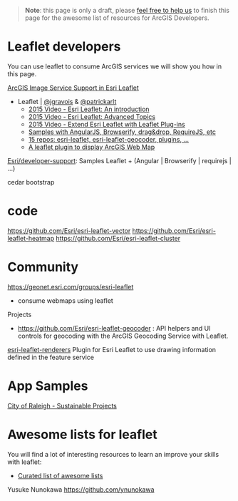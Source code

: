 > **Note**: this page is only a draft, please [feel free to help us](https://github.com/hhkaos/awesome-arcgis#contributions) to finish this page for the awesome list of resources for ArcGIS Developers.

# Leaflet developers
<!-- START doctoc -->
<!-- END doctoc -->

You can use leaflet to consume ArcGIS services we will show you how in this page.

[ArcGIS Image Service Support in Esri Leaflet](http://tomwayson.com/2014/08/24/arcgis-image-service-support-in-esri-leaflet/)

* Leaflet | [@jgravois](https://github.com/jgravois) & [@patrickarlt](https://github.com/patrickarlt)
  * [2015 Video - Esri Leaflet: An introduction](http://www.esri.com/videos/watch?videoid=4314&channelid=LegacyVideo&isLegacy=true&title=esri-leaflet:-an-introduction)
  * [2015 Video - Esri Leaflet: Advanced Topics](http://www.esri.com/videos/watch?videoid=4315&channelid=LegacyVideo&isLegacy=true&title=esri-leaflet:-advanced-topics)
  * [2015 Video - Extend Esri Leaflet with Leaflet Plug-ins](http://www.esri.com/videos/watch?videoid=4420&channelid=LegacyVideo&isLegacy=true&title=extend-esri-leaflet-with-leaflet-plug-ins)
  * [Samples with AngularJS, Browserify, drag&drop, RequireJS, etc](https://github.com/Esri/developer-support/tree/gh-pages/web-leaflet)
  * [15 repos: esri-leaflet, esri-leaflet-geocoder, plugins, ...](https://github.com/search?q=org%3AEsri+leaflet)
  * [A leaflet plugin to display ArcGIS Web Map](https://github.com/ynunokawa/L.esri.WebMap)

[Esri/developer-support](https://github.com/Esri/developer-support/tree/gh-pages/web-leaflet): Samples Leaflet + (Angular | Browserify | requirejs | ...)

cedar
bootstrap

# code

https://github.com/Esri/esri-leaflet-vector
https://github.com/Esri/esri-leaflet-heatmap
https://github.com/Esri/esri-leaflet-cluster

# Community
https://geonet.esri.com/groups/esri-leaflet

* consume webmaps using leaflet

Projects
* https://github.com/Esri/esri-leaflet-geocoder : API helpers and UI controls for geocoding with the ArcGIS Geocoding Service with Leaflet.

[esri-leaflet-renderers](https://github.com/Esri/esri-leaflet-renderers)
Plugin for Esri Leaflet to use drawing information defined in the feature service

# App Samples
[City of Raleigh - Sustainable Projects](http://maps.raleighnc.gov/sustainable/)

# Awesome lists for leaflet
You will find a lot of interesting resources to learn an improve your skills
with leaflet:
* [Curated list of awesome lists](https://github.com/sindresorhus/awesome)

Yusuke Nunokawa
https://github.com/ynunokawa
